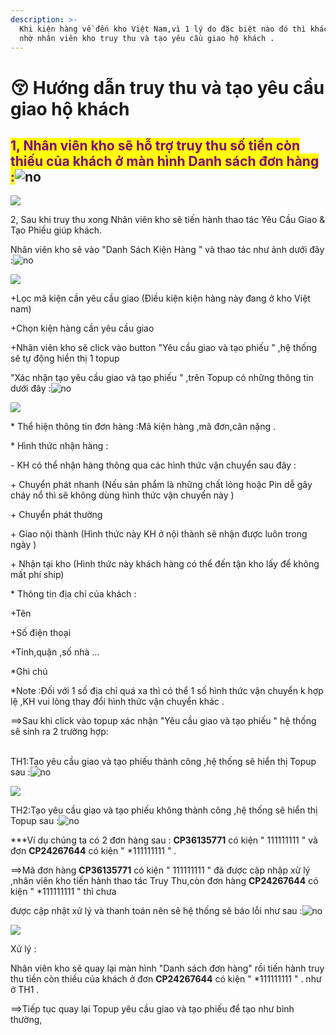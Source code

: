 ```yaml
---
description: >-
  Khi kiện hàng về đến kho Việt Nam,vì 1 lý do đặc biệt nào đó thì khách hàng sẽ
  nhờ nhân viên kho truy thu và tạo yêu cầu giao hộ khách .
---
```


# 😚 Hướng dẫn truy thu và tạo yêu cầu giao hộ khách

## <mark style="color:purple;">**1, Nhân viên kho sẽ hỗ trợ truy thu số tiền còn thiếu của khách ở màn hình Danh sách đơn hàng :**</mark>![no](https://naipot.com/cp/static/cp/template/js/plugins/ckeditor/plugins/smiley/images/thumbs\_down.png)

[![](https://image.naipot.com/notebook/2020/4/21/1587463114186vn25.png)](https://javascript)

2, Sau khi truy thu xong Nhân viên kho sẽ tiến hành thao tác Yêu Cầu Giao & Tạo Phiếu  giúp khách.

Nhân viên kho sẽ vào "Danh Sách Kiện Hàng " và thao tác  như ảnh dưới đây :![no](https://naipot.com/cp/static/cp/template/js/plugins/ckeditor/plugins/smiley/images/thumbs\_down.png)

&#x20;

[![](https://image.naipot.com/notebook/2020/4/21/1587463737986vn7.png)](https://javascript)

&#x20;

\+Lọc mã kiện cần yêu cầu giao (Điều kiện kiện hàng này đang ở kho Việt nam)

\+Chọn kiện hàng cần yêu cầu giao&#x20;

\+Nhân viên kho sẽ click vào button "Yêu cầu giao và tạo phiếu " ,hệ thống sẽ tự động hiển thị 1 topup

"Xác nhận tạo  yêu cầu giao và tạo phiếu  " ,trên Topup có những thông tin dưới đây :![no](https://naipot.com/cp/static/cp/template/js/plugins/ckeditor/plugins/smiley/images/thumbs\_down.png)

&#x20;

[![](https://image.naipot.com/notebook/2020/4/21/1587463867026vn8.png)](https://javascript)

&#x20;

\*  Thể hiện thông tin đơn hàng :Mã kiện hàng ,mã đơn,cân nặng .

\*  Hình thức nhận hàng :

\-  KH có thể nhận hàng thông qua các hình thức vận chuyển sau đây :

&#x20;   \+ Chuyển phát nhanh (Nếu sản phẩm là những chất lỏng hoặc Pin dễ gây cháy nổ thì sẽ không dùng hình thức vận chuyển này )

&#x20;   \+ Chuyển phát thường&#x20;

&#x20;   \+ Giao nội thành (Hình thức này KH ở nội thành sẽ nhận được luôn trong ngày )

&#x20;   \+  Nhận tại kho (Hình thức này khách hàng có thể đến tận kho lấy để không mất phí ship)

\* Thông tin địa chỉ của khách :

&#x20;   \+Tên&#x20;

&#x20;   \+Số điện thoại&#x20;

&#x20;   \+Tỉnh,quận ,số nhà ...

\*Ghi chú&#x20;

\*Note :Đối với 1 số địa chỉ  quá xa thì có thể 1 số hình thức vận chuyển k hợp lệ ,KH vui lòng thay đổi hình thức vận chuyển khác .

&#x20;

\==>Sau khi click vào topup xác nhận "Yêu cầu giao và tạo phiếu " hệ thống sẽ sinh ra 2 trường hợp:

\
TH1:Tạo yêu cầu giao và tạo phiếu thành công ,hệ thống sẽ hiển thị Topup sau :![no](https://naipot.com/cp/static/cp/template/js/plugins/ckeditor/plugins/smiley/images/thumbs\_down.png)

&#x20;

[![](https://image.naipot.com/notebook/2020/4/21/1587464441012vn26.png)](https://javascript)

&#x20;

&#x20;

TH2:Tạo yêu cầu giao và tạo phiếu không  thành công ,hệ thống sẽ hiển thị Topup sau :![no](https://naipot.com/cp/static/cp/template/js/plugins/ckeditor/plugins/smiley/images/thumbs\_down.png)

\*\*\*Ví dụ chúng ta có 2 đơn hàng sau : **CP36135771**  có kiện   " 111111111 "  và đơn   **CP24267644**  có kiện  "  \*111111111  " .

\==>Mã đơn hàng **CP36135771**  có kiện   " 111111111 "   đã được cập nhập xử lý ,nhân viên kho tiến hành thao tác Truy Thu,còn đơn hàng  **CP24267644**  có kiện  "  \*111111111  "  thì chưa&#x20;

được cập nhật xử lý và thanh toán nên sẽ hệ thống sẽ báo lỗi như sau :![no](https://naipot.com/cp/static/cp/template/js/plugins/ckeditor/plugins/smiley/images/thumbs\_down.png)

&#x20;

[![](https://image.naipot.com/notebook/2020/4/21/1587463836367vn19.png)](https://javascript)

&#x20;

Xử lý :

Nhân viên kho sẽ quay lại màn hình "Danh sách đơn hàng" rồi tiến hành truy thu tiền còn thiếu của khách ở đơn   **CP24267644**  có kiện  "  \*111111111  " . như ở TH1 .

\==>Tiếp tục quay lại Topup yêu cầu giao và tạo phiếu để tạo như bình thường,

&#x20;

